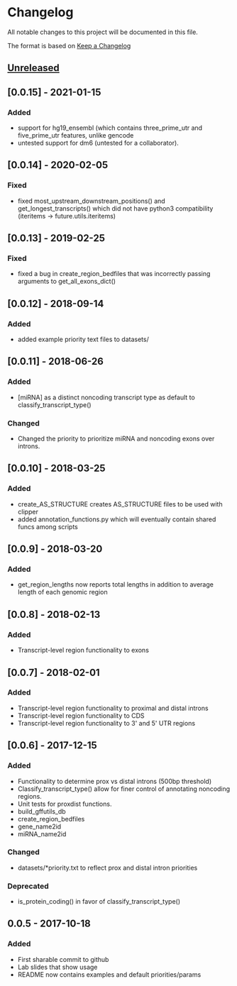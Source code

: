 # Changelog
All notable changes to this project will be documented in this file.

The format is based on [Keep a Changelog](http://keepachangelog.com/en/1.0.0/)

## [Unreleased]

## [0.0.15] - 2021-01-15
### Added
- support for hg19_ensembl (which contains three_prime_utr and five_prime_utr features, unlike gencode
- untested support for dm6 (untested for a collaborator). 

## [0.0.14] - 2020-02-05
### Fixed
- fixed most_upstream_downstream_positions() and get_longest_transcripts() which did not have python3 compatibility (iteritems -> future.utils.iteritems)

## [0.0.13] - 2019-02-25
### Fixed
- fixed a bug in create_region_bedfiles that was incorrectly passing arguments to get_all_exons_dict()

## [0.0.12] - 2018-09-14
### Added
- added example priority text files to datasets/

## [0.0.11] - 2018-06-26
### Added
- [miRNA] as a distinct noncoding transcript type as default to classify_transcript_type()

### Changed
- Changed the priority to prioritize miRNA and noncoding exons over introns.

## [0.0.10] - 2018-03-25
### Added
- create_AS_STRUCTURE creates AS_STRUCTURE files to be used with clipper
- added annotation_functions.py which will eventually contain shared funcs among scripts

## [0.0.9] - 2018-03-20
### Added
- get_region_lengths now reports total lengths in addition to average length of each genomic region

## [0.0.8] - 2018-02-13
### Added
- Transcript-level region functionality to exons

## [0.0.7] - 2018-02-01
### Added
- Transcript-level region functionality to proximal and distal introns
- Transcript-level region functionality to CDS
- Transcript-level region functionality to 3' and 5' UTR regions

## [0.0.6] - 2017-12-15
### Added
- Functionality to determine prox vs distal introns (500bp threshold)
- Classify_transcript_type() allow for finer control of annotating noncoding regions.
- Unit tests for proxdist functions.
- build_gffutils_db
- create_region_bedfiles
- gene_name2id
- miRNA_name2id

### Changed
- datasets/*priority.txt to reflect prox and distal intron priorities

### Deprecated
- is_protein_coding() in favor of classify_transcript_type()

## 0.0.5 - 2017-10-18
### Added
- First sharable commit to github
- Lab slides that show usage
- README now contains examples and default priorities/params

[Unreleased]: https://github.com/byee4/annotator...HEAD

